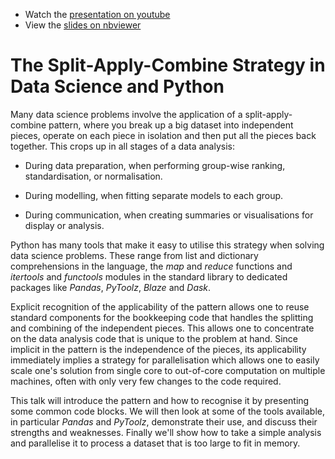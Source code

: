   * Watch the [presentation on youtube](https://youtu.be/TjuRnguO62E)
  * View the [slides on nbviewer](http://nbviewer.ipython.org/format/slides/github/snth/split-apply-combine/blob/master/The%20Split-Apply-Combine%20Pattern%20in%20Data%20Science%20and%20Python.ipynb#/)

# The Split-Apply-Combine Strategy in Data Science and Python

Many data science problems involve the application of a split-apply-combine pattern, where you break up a big dataset into independent pieces, operate on each piece in isolation and then put all the pieces back together. This crops up in all stages of a data analysis:

  * During data preparation, when performing group-wise ranking, standardisation, or normalisation.

  * During modelling, when fitting separate models to each group.

  * During communication, when creating summaries or visualisations for display or analysis.

Python has many tools that make it easy to utilise this strategy when solving data science problems. These range from list and dictionary comprehensions in the language, the *map* and *reduce* functions and *itertools* and *functools* modules in the standard library to dedicated packages like *Pandas*, *PyToolz*, *Blaze* and *Dask*.

Explicit recognition of the applicability of the pattern allows one to reuse standard components for the bookkeeping code that handles the splitting and combining of the independent pieces. This allows one to concentrate on the data analysis code that is unique to the problem at hand. Since implicit in the pattern is the independence of the pieces, its applicability immediately implies a strategy for parallelisation which allows one to easily scale one's solution from single core to out-of-core computation on multiple machines, often with only very few changes to the code required.

This talk will introduce the pattern and how to recognise it by presenting some common code blocks. We will then look at some of the tools available, in particular *Pandas* and *PyToolz*, demonstrate their use, and discuss their strengths and weaknesses. Finally we'll show how to take a simple analysis and parallelise it to process a dataset that is too large to fit in memory.

